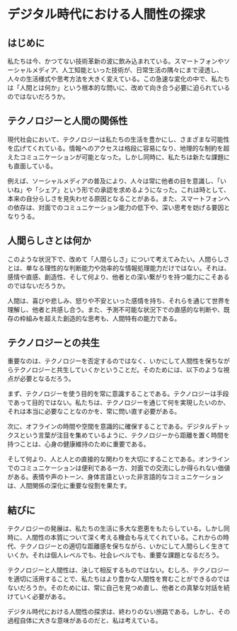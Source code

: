 # デジタル時代における人間性の探求

## はじめに

私たちは今、かつてない技術革新の波に飲み込まれている。スマートフォンやソーシャルメディア、人工知能といった技術が、日常生活の隅々にまで浸透し、人々の生活様式や思考方法を大きく変えている。この急速な変化の中で、私たちは「人間とは何か」という根本的な問いに、改めて向き合う必要に迫られているのではないだろうか。

## テクノロジーと人間の関係性

現代社会において、テクノロジーは私たちの生活を豊かにし、さまざまな可能性を広げてくれている。情報へのアクセスは格段に容易になり、地理的な制約を超えたコミュニケーションが可能となった。しかし同時に、私たちは新たな課題にも直面している。

例えば、ソーシャルメディアの普及により、人々は常に他者の目を意識し、「いいね」や「シェア」という形での承認を求めるようになった。これは時として、本来の自分らしさを見失わせる原因となることがある。また、スマートフォンへの依存は、対面でのコミュニケーション能力の低下や、深い思考を妨げる要因となりうる。

## 人間らしさとは何か

このような状況下で、改めて「人間らしさ」について考えてみたい。人間らしさとは、単なる理性的な判断能力や効率的な情報処理能力だけではない。それは、感情や直感、創造性、そして何より、他者との深い繋がりを持つ能力にこそあるのではないだろうか。

人間は、喜びや悲しみ、怒りや不安といった感情を持ち、それらを通じて世界を理解し、他者と共感し合う。また、予測不可能な状況下での直感的な判断や、既存の枠組みを超えた創造的な思考も、人間特有の能力である。

## テクノロジーとの共生

重要なのは、テクノロジーを否定するのではなく、いかにして人間性を保ちながらテクノロジーと共生していくかということだ。そのためには、以下のような視点が必要となるだろう。

まず、テクノロジーを使う目的を常に意識することである。テクノロジーは手段であって目的ではない。私たちは、テクノロジーを通じて何を実現したいのか、それは本当に必要なことなのかを、常に問い直す必要がある。

次に、オフラインの時間や空間を意識的に確保することである。デジタルデトックスという言葉が注目を集めているように、テクノロジーから距離を置く時間を持つことは、心身の健康維持のために重要である。

そして何より、人と人との直接的な関わりを大切にすることである。オンラインでのコミュニケーションは便利である一方、対面での交流にしか得られない価値がある。表情や声のトーン、身体言語といった非言語的なコミュニケーションは、人間関係の深化に重要な役割を果たす。

## 結びに

テクノロジーの発展は、私たちの生活に多大な恩恵をもたらしている。しかし同時に、人間性の本質について深く考える機会も与えてくれている。これからの時代、テクノロジーとの適切な距離感を保ちながら、いかにして人間らしく生きていくか。それは個人レベルでも、社会レベルでも、重要な課題となるだろう。

テクノロジーと人間性は、決して相反するものではない。むしろ、テクノロジーを適切に活用することで、私たちはより豊かな人間性を育むことができるのではないだろうか。そのためには、常に自己を見つめ直し、他者との真摯な対話を続けていく必要がある。

デジタル時代における人間性の探求は、終わりのない旅路である。しかし、その過程自体に大きな意味があるのだと、私は考えている。
